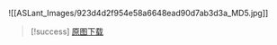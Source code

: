 ![[ASLant_Images/923d4d2f954e58a6648ead90d7ab3d3a_MD5.jpg]]

> [!success] [原图下载](https://p.ananas.chaoxing.com/star3/origin/ec240b1d6ee8edf38753003f70fcbabe.png)